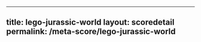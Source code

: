 ---
        
title: lego-jurassic-world
layout: scoredetail
permalink: /meta-score/lego-jurassic-world
---
